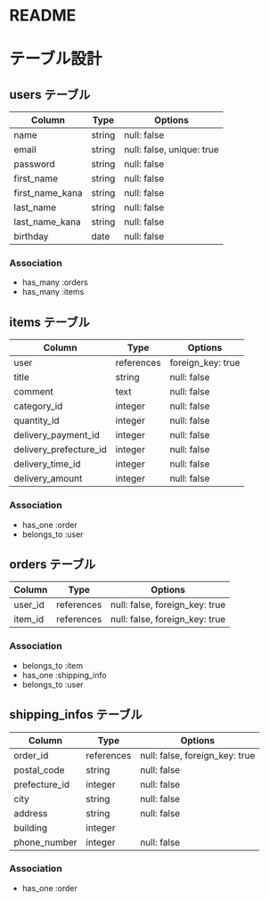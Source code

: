 # README
# テーブル設計

## users テーブル

| Column           | Type   | Options                   |
| ---------------- | ------ | ------------------------- |
| name             | string | null: false               |
| email            | string | null: false, unique: true |
| password         | string | null: false               |
| first_name       | string | null: false               |
| first_name_kana  | string | null: false               |
| last_name        | string | null: false               |
| last_name_kana   | string | null: false               |
| birthday         | date   | null: false               |

### Association

- has_many :orders
- has_many :items


## items テーブル

| Column                 | Type       | Options                        |
| ---------------------- | ---------- | ------------------------------ |
| user                   | references | foreign_key: true              |
| title                  | string     | null: false                    |
| comment                | text       | null: false                    |
| category_id            | integer    | null: false                    |
| quantity_id            | integer    | null: false                    |
| delivery_payment_id    | integer    | null: false                    |
| delivery_prefecture_id | integer    | null: false                    | 
| delivery_time_id       | integer    | null: false                    |
| delivery_amount        | integer    | null: false                    |

### Association

- has_one    :order
- belongs_to :user


## orders テーブル

| Column           | Type       | Options                        |
| ---------------- | ---------- | ------------------------------ |
| user_id          | references | null: false, foreign_key: true |
| item_id          | references | null: false, foreign_key: true |

### Association

- belongs_to :item
- has_one    :shipping_info
- belongs_to :user

## shipping_infos テーブル

| Column        | Type       | Options                        |
| ------------- | ---------- | ------------------------------ |
| order_id      | references | null: false, foreign_key: true |
| postal_code   | string     | null: false                    |
| prefecture_id | integer    | null: false                    |
| city          | string     | null: false                    |
| address       | string     | null: false                    | 
| building      | integer    |                                |
| phone_number  | integer    | null: false                    |

### Association

- has_one    :order